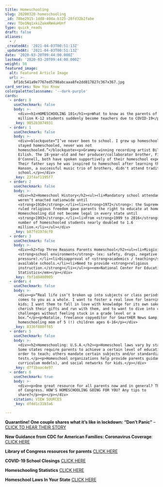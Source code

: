 ```yaml
---
title: Homeschooling
slug: 20200320-homeschooling
_id: 78be2915-1dd8-40da-b325-28fd32b2fabe
_rev: TDo1Nq1xkiZakmRW4uHUnf
type: quick_reads
draft: false
aliases:
  - /
_createdAt: '2021-04-03T00:51:13Z'
_updatedAt: '2021-04-03T00:51:13Z'
date: '2020-03-20T09:44:00.000Z'
lastmod: '2020-03-20T09:44:00.000Z'
weight: 50
featured_image:
  alt: Featured Article Image
  url: >-
    bf1dc541a9e7767ed5798abcaaa8fe2dd817827c367x367.jpg
card_series: Now You Know
colorpaletteclassname: '--dark-purple'
cards:
  - order: 0
    useCheckmark: false
    body: >-
      <div><h1>HOMESCHOOLING 101</h1><p>What to know as the parents of 52+
      million K-12 students suddenly become teachers due to COVID-19</p></div>
    _key: 9052b3874931
  - order: 1
    useCheckmark: false
    body: >-
      <div><blockquote>“I’ve never been to school. I grew up homeschooled,
      stayed homeschooled, never was not
      homeschooled.”</blockquote><p>Grammy-winning recording artist Billie
      Eilish. The 18-year-old and her producer/collaborator brother, Finneas
      O'Connell, both have spoken supportively of their homeschool experience.
      Their father says he was inspired to homeschool after learning that
      Hanson, a successful music trio of brothers, didn't attend traditional
      school.</p></div>
    _key: 23f4af1195f7
  - order: 2
    useCheckmark: false
    body: >-
      <div><h2>Homeschool History</h2><ul><li>Mandatory school attendance laws
      weren’t enacted nationwide until
      <strong>1918</strong>.</li><li><strong>1972</strong>: the Supreme Court
      ruled religious freedom gave parents the right to educate at home.
      Homeschooling did not become legal in every state until
      <strong>1993</strong>.</li><li>From <strong>1999 to 2016</strong>, the
      number of homeschooled students nearly doubled to 1.6
      million.</li></ul></div>
    _key: b87fd197dcf0
  - order: 3
    useCheckmark: false
    body: >-
      <div><h2>Top Three Reasons Parents Homeschool</h2><ul><li>Misgivings about
      <strong>school environment</strong> (ex: safety, drugs, negative peer
      pressure).</li><li>Disapproval of <strong>academics / teaching</strong> at
      available schools.</li><li>Need to provide <strong>religious
      instruction.</strong></li></ul><p><em>National Center For Education
      Statistics</em></p></div>
    _key: fbf1d8400905
  - order: 4
    useCheckmark: false
    body: >-
      <div><p>“Real life isn’t broken up into subjects or class periods; it
      comes to you as a whole. I want to foster a real love for learning in my
      kids; I want them to fall in love with knowledge for its own sake, to
      cherish their gifts and run with them, and to want to dive into creative
      challenges without feeling stuck in a grade level or a
      box.”</p><p>Natalie, freelance copyeditor for SmartHER News &amp;
      homeschooling mom of 5 (!) children ages 6-16</p></div>
    _key: 8336f880ff65
  - order: 5
    useCheckmark: false
    body: >-
      <div><h2>Homeschooling: U.S.A.</h2><p>Homeschool laws vary by state. Ex:
      Some states require parents to achieve a certain level of education in
      order to teach; others mandate certain subjects and/or standardized
      tests.</p><p>Homeschool organizations help provide parents guidance (ex:
      curriculum models), and social networks for kids.</p></div>
    _key: d7f1baac4e97
  - order: 6
    useCheckmark: true
    body: >-
      <div><p>One great resource for all parents now and in general? The Library
      of Congress. HOW'S HOMESCHOOLING GOING FOR YOU? Any tips to
      share?</p><p></p></div>
    citation: VIEW SOURCES
    _key: dfdd1c31b3a6

---
```

**Quarantine! One couple shares what it’s like in lockdown: “Don’t Panic”** – [CLICK TO HEAR THEIR STORY](https://smarthernews.com/article/quarantined-one-couple-shares-what-its-like-in-quarantine-due-to-covid-19/)

**New Guidance from CDC for American Families: Coronavirus Coverage**: [CLICK HERE](https://smarthernews.com/article/an-update-those-over-the-age-of-60/)

**Library of Congress resources for parents** [CLICK HERE](https://blogs.loc.gov/loc/2020/03/parents-smart-fun-for-kids/)

**COVID-19 School Closings** [CLICK HERE](https://www.edweek.org/ew/section/multimedia/map-coronavirus-and-school-closures.html)

**Homeschooling Statistics** [CLICK HERE](https://nces.ed.gov/programs/digest/d18/tables/dt18_206.10.asp)

**Homeschool Laws In Your State** [CLICK HERE](https://hslda.org/content/laws/)